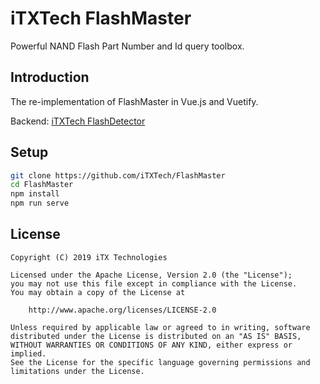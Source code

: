 # iTXTech FlashMaster

Powerful NAND Flash Part Number and Id query toolbox.

## Introduction

The re-implementation of FlashMaster in Vue.js and Vuetify.

Backend: [iTXTech FlashDetector](https://github.com/iTXTech/FlashDetector)

## Setup

```bash
git clone https://github.com/iTXTech/FlashMaster
cd FlashMaster
npm install
npm run serve
```
## License

    Copyright (C) 2019 iTX Technologies
    
    Licensed under the Apache License, Version 2.0 (the "License");
    you may not use this file except in compliance with the License.
    You may obtain a copy of the License at
    
        http://www.apache.org/licenses/LICENSE-2.0
    
    Unless required by applicable law or agreed to in writing, software
    distributed under the License is distributed on an "AS IS" BASIS,
    WITHOUT WARRANTIES OR CONDITIONS OF ANY KIND, either express or implied.
    See the License for the specific language governing permissions and
    limitations under the License.